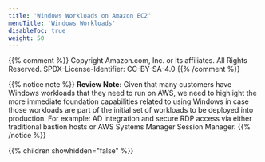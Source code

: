 ```yaml
---
title: 'Windows Workloads on Amazon EC2'
menuTitle: 'Windows Workloads'
disableToc: true
weight: 50
---
```


{{% comment %}}
Copyright Amazon.com, Inc. or its affiliates. All Rights Reserved.
SPDX-License-Identifier: CC-BY-SA-4.0
{{% /comment %}}

{{% notice note %}}
**Review Note:** Given that many customers have Windows workloads that they need to run on AWS, we need to highlight the more immediate foundation capabilities related to using Windows in case those workloads are part of the initial set of workloads to be deployed into production. For example: AD integration and secure RDP access via either traditional bastion hosts or AWS Systems Manager Session Manager.
{{% /notice %}}

{{% children showhidden="false" %}}
